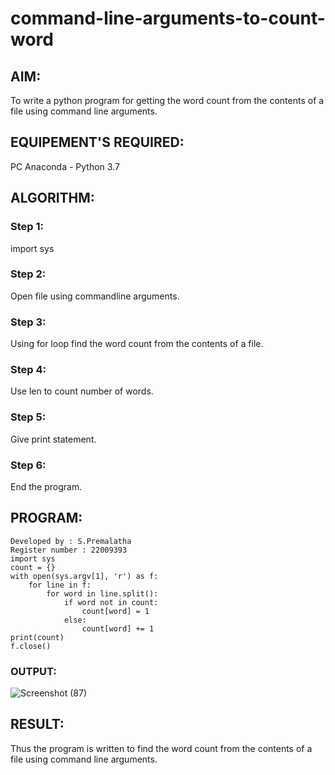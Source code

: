 # command-line-arguments-to-count-word
## AIM:
To write a python program for getting the word count from the contents of a file using command line arguments.
## EQUIPEMENT'S REQUIRED: 
PC
Anaconda - Python 3.7
## ALGORITHM: 
### Step 1:
import sys
### Step 2: 
Open file using commandline arguments. 
### Step 3: 
Using for loop find the word count from the contents of a file.
### Step 4:  
Use len to count number of words.
### Step 5: 
Give print statement.
### Step 6: 
End the program.
## PROGRAM:
```
Developed by : S.Premalatha
Register number : 22009393
import sys
count = {}
with open(sys.argv[1], 'r') as f:
    for line in f:
        for word in line.split():
            if word not in count:
                count[word] = 1
            else:
                count[word] += 1
print(count)
f.close()        
```

### OUTPUT:

![Screenshot (87)](https://user-images.githubusercontent.com/120620842/215146287-a61379eb-6a37-46b1-af5a-15ec1a38e1d7.png)





## RESULT:
Thus the program is written to find the word count from the contents of a file using command line arguments.
